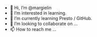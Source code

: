 - 👋 Hi, I’m @margielin
- 👀 I’m interested in learning.
- 🌱 I’m currently learning Presto / GitHub.
- 💞️ I’m looking to collaborate on ...
- 📫 How to reach me ...

<!---
margielin/margielin is a ✨ special ✨ repository because its `README.md` (this file) appears on your GitHub profile.
You can click the Preview link to take a look at your changes.
--->

